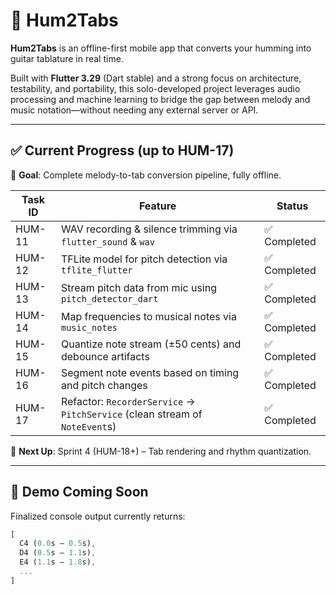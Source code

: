 # 🎸 Hum2Tabs

**Hum2Tabs** is an offline-first mobile app that converts your humming into guitar tablature in real time.

Built with **Flutter 3.29** (Dart stable) and a strong focus on architecture, testability, and portability, this solo-developed project leverages audio processing and machine learning to bridge the gap between melody and music notation—without needing any external server or API.

---

## ✅ Current Progress (up to HUM-17)

🎯 **Goal**: Complete melody-to-tab conversion pipeline, fully offline.

| Task ID | Feature | Status |
|--------|---------|--------|
| HUM-11 | WAV recording & silence trimming via `flutter_sound` & `wav` | ✅ Completed |
| HUM-12 | TFLite model for pitch detection via `tflite_flutter` | ✅ Completed |
| HUM-13 | Stream pitch data from mic using `pitch_detector_dart` | ✅ Completed |
| HUM-14 | Map frequencies to musical notes via `music_notes` | ✅ Completed |
| HUM-15 | Quantize note stream (±50 cents) and debounce artifacts | ✅ Completed |
| HUM-16 | Segment note events based on timing and pitch changes | ✅ Completed |
| HUM-17 | Refactor: `RecorderService` → `PitchService` (clean stream of `NoteEvent`s) | ✅ Completed |

📌 **Next Up**: Sprint 4 (HUM-18+) – Tab rendering and rhythm quantization.

---

## 🧪 Demo Coming Soon

Finalized console output currently returns:
```dart
[
  C4 (0.0s – 0.5s),
  D4 (0.5s – 1.1s),
  E4 (1.1s – 1.8s),
  ...
]
